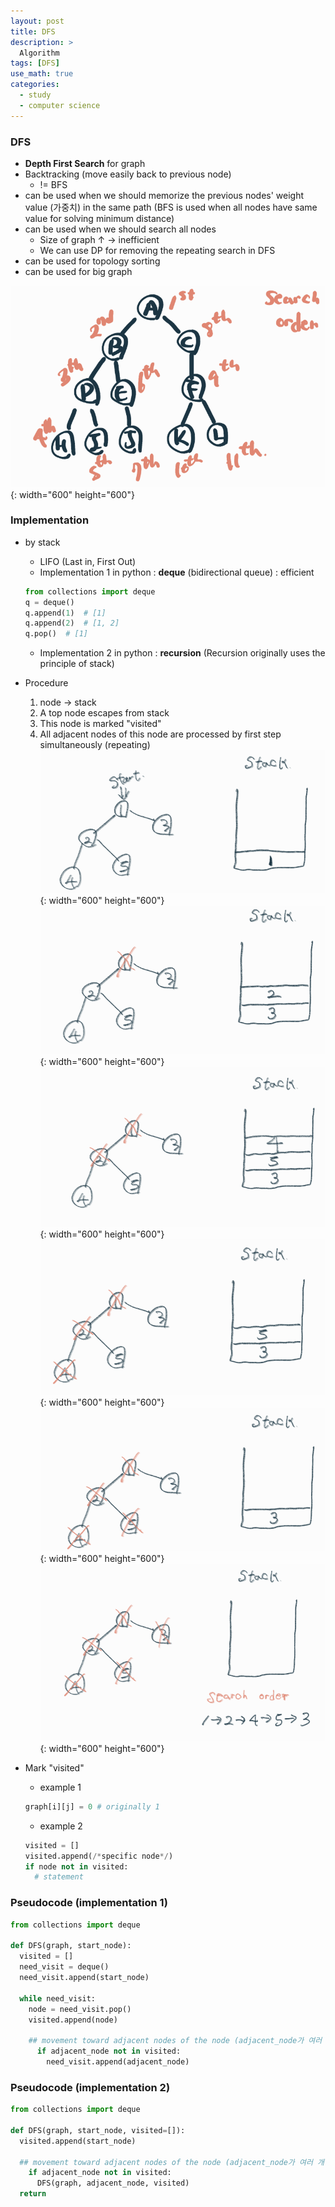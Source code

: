 ```yaml
---
layout: post
title: DFS
description: >
  Algorithm
tags: [DFS]
use_math: true
categories:
  - study
  - computer science
---
```

### DFS
* **Depth First Search** for graph
* Backtracking (move easily back to previous node)
  * != BFS
* can be used when we should memorize the previous nodes' weight value (가중치) in the same path (BFS is used when all nodes have same value for solving minimum distance)
* can be used when we should search all nodes
  * Size of graph ↑ → inefficient
  * We can use DP for removing the repeating search in DFS
* can be used for topology sorting
* can be used for big graph<br>

![그림1](https://github.com/hyun-jin891/hyun-jin891.github.io/blob/master/assets/img/87.PNG?raw=true){: width="600" height="600"}

### Implementation
* by stack
  * LIFO (Last in, First Out)
  * Implementation 1 in python : **deque** (bidirectional queue) : efficient
  ~~~python
  from collections import deque
  q = deque()
  q.append(1)  # [1]
  q.append(2)  # [1, 2]
  q.pop()  # [1]
  ~~~
  * Implementation 2 in python : **recursion** (Recursion originally uses the principle of stack)
* Procedure
  1. node → stack
  2. A top node escapes from stack
  3. This node is marked "visited"
  4. All adjacent nodes of this node are processed by first step simultaneously (repeating)<br>
  ![그림2](https://github.com/hyun-jin891/hyun-jin891.github.io/blob/master/assets/img/88.PNG?raw=true){: width="600" height="600"}
  ![그림3](https://github.com/hyun-jin891/hyun-jin891.github.io/blob/master/assets/img/89.PNG?raw=true){: width="600" height="600"}
  ![그림4](https://github.com/hyun-jin891/hyun-jin891.github.io/blob/master/assets/img/90.PNG?raw=true){: width="600" height="600"}
  ![그림5](https://github.com/hyun-jin891/hyun-jin891.github.io/blob/master/assets/img/91.PNG?raw=true){: width="600" height="600"}
  ![그림6](https://github.com/hyun-jin891/hyun-jin891.github.io/blob/master/assets/img/92.PNG?raw=true){: width="600" height="600"}
  ![그림7](https://github.com/hyun-jin891/hyun-jin891.github.io/blob/master/assets/img/93.PNG?raw=true){: width="600" height="600"}

* Mark "visited"
  * example 1<br>
  ~~~python
  graph[i][j] = 0 # originally 1
  ~~~

  * example 2<br>
  ~~~python
  visited = []
  visited.append(/*specific node*/)
  if node not in visited:
    # statement
  ~~~

### Pseudocode (implementation 1)
~~~python
from collections import deque

def DFS(graph, start_node):
  visited = []
  need_visit = deque()
  need_visit.append(start_node)

  while need_visit:
    node = need_visit.pop()
    visited.append(node)

    ## movement toward adjacent nodes of the node (adjacent_node가 여러 개이므로 for문으로)
      if adjacent_node not in visited:
        need_visit.append(adjacent_node)
~~~

### Pseudocode (implementation 2)
~~~python
from collections import deque

def DFS(graph, start_node, visited=[]):
  visited.append(start_node)

  ## movement toward adjacent nodes of the node (adjacent_node가 여러 개이므로 for문으로)
    if adjacent_node not in visited:
      DFS(graph, adjacent_node, visited)
  return
~~~
